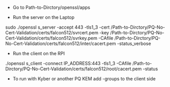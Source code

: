- Go to Path-to-Dirctory/openssl/apps

- Run the server on the Laptop

sudo ./openssl s_server -accept 443 -tls1_3 -cert /Path-to-Dirctory/PQ-No-Cert-Validation/certs/falcon512/svrcert.pem -key /Path-to-Dirctory/PQ-No-Cert-Validation/certs/falcon512/svrkey.pem -CAfile /Path-to-Dirctory/PQ-No-Cert-Validation/certs/falcon512/inter/cacert.pem  -status_verbose

- Run the client on the RPI

./openssl s_client -connect IP_ADDRESS:443 -tls1_3 -CAfile /Path-to-Dirctory/PQ-No-Cert-Validation/certs/falcon512/root/cacert.pem -status

- To run with Kyber or another PQ KEM add -groups <kex> to the client side 
